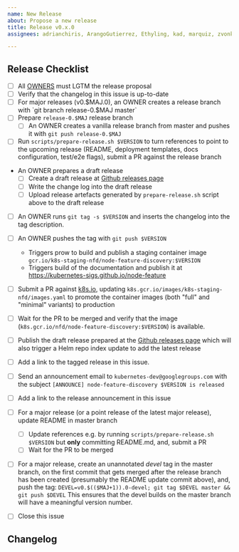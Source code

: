 ```yaml
---
name: New Release
about: Propose a new release
title: Release v0.x.0
assignees: adrianchiris, ArangoGutierrez, Ethyling, kad, marquiz, zvonkok

---
```


## Release Checklist
<!--
Please do not remove items from the checklist
-->
- [ ] All [OWNERS](https://github.com/kubernetes-sigs/node-feature-discovery/blob/master/OWNERS) must LGTM the release proposal
- [ ] Verify that the changelog in this issue is up-to-date
- [ ] For major releases (v0.$MAJ.0), an OWNER creates a release branch with
      `git branch release-0.$MAJ master`
- [ ] Prepare `release-0.$MAJ` release branch
  - [ ] An OWNER creates a vanilla release branch from master and pushes it with
        `git push release-0.$MAJ`
- [ ] Run `scripts/prepare-release.sh $VERSION` to turn references to point to the upcoming release
      (README, deployment templates, docs configuration, test/e2e flags), submit a PR against the release branch
- An OWNER prepares a draft release
  - [ ] Create a draft release at [Github releases page](https://github.com/kubernetes-sigs/node-feature-discovery/releases)
  - [ ] Write the change log into the draft release
  - [ ] Upload release artefacts generated by `prepare-release.sh` script above to the draft release
- [ ] An OWNER runs
     `git tag -s $VERSION`
      and inserts the changelog into the tag description.
- [ ] An OWNER pushes the tag with
      `git push $VERSION`
  - Triggers prow to build and publish a staging container image
      `gcr.io/k8s-staging-nfd/node-feature-discovery:$VERSION`
  - Triggers build of the documentation and publish it at
        https://kubernetes-sigs.github.io/node-feature
- [ ] Submit a PR against [k8s.io](https://github.com/kubernetes/k8s.io), updating `k8s.gcr.io/images/k8s-staging-nfd/images.yaml` to promote the container images (both "full" and "minimal" variants) to production
- [ ] Wait for the PR to be merged and verify that the image (`k8s.gcr.io/nfd/node-feature-discovery:$VERSION`) is available.
- [ ] Publish the draft release prepared at the [Github releases page](https://github.com/kubernetes-sigs/node-feature-discovery/releases)
      which will also trigger a Helm repo index update to add the latest release
- [ ] Add a link to the tagged release in this issue.
- [ ] Send an announcement email to `kubernetes-dev@googlegroups.com` with the subject `[ANNOUNCE] node-feature-discovery $VERSION is released`
- [ ] Add a link to the release announcement in this issue
- [ ] For a major release (or a point release of the latest major release), update README in master branch
  - [ ] Update references e.g. by running `scripts/prepare-release.sh $VERSION` but **only** committing README.md, and,
        submit a PR
  - [ ] Wait for the PR to be merged
- [ ] For a major release, create an unannotated *devel* tag in the master branch, on the first commit that gets merged after the release branch has been created (presumably the README update commit above), and, push the tag:
      `DEVEL=v0.$(($MAJ+1)).0-devel; git tag $DEVEL master && git push $DEVEL`
      This ensures that the devel builds on the master branch will have a meaningful version number.
- [ ] Close this issue


## Changelog
<!--
Describe changes since the last release here.
-->
